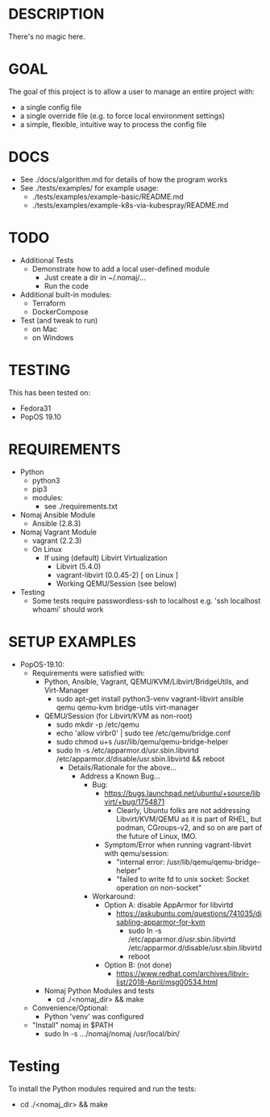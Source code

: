 # DESCRIPTION
There's no magic here.

# GOAL
The goal of this project is to allow a user to manage an entire project with:
- a single config file
- a single override file (e.g. to force local environment settings)
- a simple, flexible, intuitive way to process the config file

# DOCS
- See ./docs/algorithm.md for details of how the program works
- See ./tests/examples/ for example usage:
  - ./tests/examples/example-basic/README.md
  - ./tests/examples/example-k8s-via-kubespray/README.md

# TODO
- Additional Tests
  - Demonstrate how to add a local user-defined module
    - Just create a dir in ~/.nomaj/...
    - Run the code
- Additional built-in modules:
  - Terraform
  - DockerCompose
- Test (and tweak to run)
  - on Mac
  - on Windows

# TESTING
This has been tested on:
- Fedora31
- PopOS 19.10

# REQUIREMENTS
- Python
  - python3
  - pip3
  - modules:
    - see ./requirements.txt
- Nomaj Ansible Module
  - Ansible (2.8.3)
- Nomaj Vagrant Module
  - vagrant (2.2.3)
  - On Linux
    - If using (default) Libvirt Virtualization
      - Libvirt (5.4.0)
      - vagrant-libvirt (0.0.45-2) [ on Linux ]
      - Working QEMU/Session (see below)
- Testing
  - Some tests require passwordless-ssh to localhost
    e.g. 'ssh localhost whoami' should work

# SETUP EXAMPLES
- PopOS-19.10:
  - Requirements were satisfied with:
    - Python, Ansible, Vagrant, QEMU/KVM/Libvirt/BridgeUtils, and Virt-Manager
      - sudo apt-get install python3-venv vagrant-libvirt ansible qemu qemu-kvm bridge-utils virt-manager
    - QEMU/Session (for Libvirt/KVM as non-root)
      - sudo mkdir -p /etc/qemu
      - echo 'allow virbr0' | sudo tee /etc/qemu/bridge.conf
      - sudo chmod u+s /usr/lib/qemu/qemu-bridge-helper
      - sudo ln -s /etc/apparmor.d/usr.sbin.libvirtd /etc/apparmor.d/disable/usr.sbin.libvirtd && reboot
        - Details/Rationale for the above...
          - Address a Known Bug...
            - Bug:
              - https://bugs.launchpad.net/ubuntu/+source/libvirt/+bug/1754871
                - Clearly, Ubuntu folks are not addressing Libvirt/KVM/QEMU as it is part of RHEL,
                  but podman, CGroups-v2, and so on are part of the future of Linux, IMO.
              - Symptom/Error when running vagrant-libvirt with qemu/session:
                - "internal error: /usr/lib/qemu/qemu-bridge-helper"
                - "failed to write fd to unix socket: Socket operation on non-socket"
            - Workaround:
              - Option A: disable AppArmor for libvirtd
                - https://askubuntu.com/questions/741035/disabling-apparmor-for-kvm
                  - sudo ln -s /etc/apparmor.d/usr.sbin.libvirtd /etc/apparmor.d/disable/usr.sbin.libvirtd
                  - reboot
              - Option B: (not done)
                - https://www.redhat.com/archives/libvir-list/2018-April/msg00534.html
    - Nomaj Python Modules and tests
      - cd ./<nomaj_dir> && make
  - Convenience/Optional:
    - Python 'venv' was configured
  - "Install" nomaj in $PATH
    - sudo ln -s ...<path-to>/nomaj/nomaj /usr/local/bin/

# Testing
To install the Python modules required and run the tests:
- cd ./<nomaj_dir> && make
